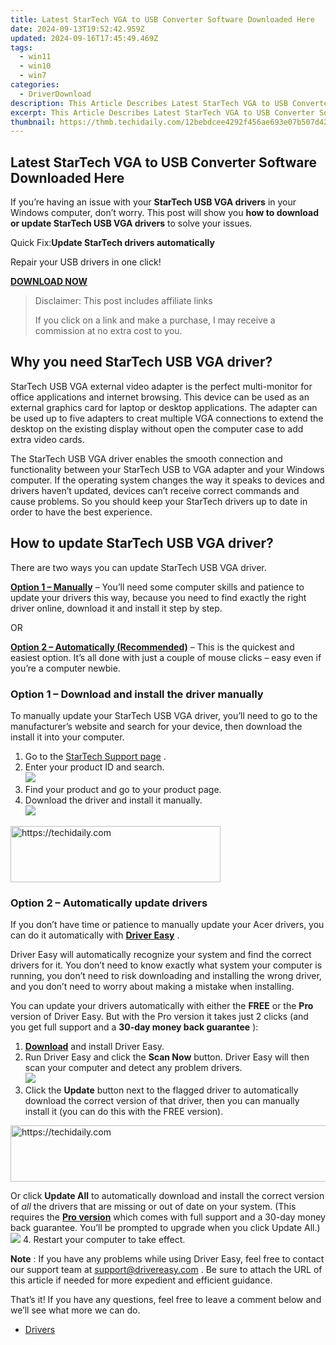 ```yaml
---
title: Latest StarTech VGA to USB Converter Software Downloaded Here
date: 2024-09-13T19:52:42.959Z
updated: 2024-09-16T17:45:49.469Z
tags:
  - win11
  - win10
  - win7
categories:
  - DriverDownload
description: This Article Describes Latest StarTech VGA to USB Converter Software Downloaded Here
excerpt: This Article Describes Latest StarTech VGA to USB Converter Software Downloaded Here
thumbnail: https://thmb.techidaily.com/12bebdcee4292f456ae693e07b507d42d27bcfe897e62f47668299d0542c70dd.jpg
---
```


## Latest StarTech VGA to USB Converter Software Downloaded Here

If you’re having an issue with your **StarTech USB VGA drivers** in your Windows computer, don’t worry. This post will show you **how to download or update StarTech USB VGA drivers** to solve your issues.

 Quick Fix:**Update StarTech drivers automatically**

 Repair your USB drivers in one click!

[**DOWNLOAD NOW**](https://tools.techidaily.com/drivereasy/download/)

>  Disclaimer: This post includes affiliate links
>
>  If you click on a link and make a purchase, I may receive a commission at no extra cost to you.
>

## Why you need StarTech USB VGA driver?

 StarTech USB VGA external video adapter is the perfect multi-monitor for office applications and internet browsing. This device can be used as an external graphics card for laptop or desktop applications. The adapter can be used up to five adapters to creat multiple VGA connections to extend the desktop on the existing display without open the computer case to add extra video cards.

 The StarTech USB VGA driver enables the smooth connection and functionality between your StarTech USB to VGA adapter and your Windows computer. If the operating system changes the way it speaks to devices and drivers haven’t updated, devices can’t receive correct commands and cause problems. So you should keep your StarTech drivers up to date in order to have the best experience.

## How to update StarTech USB VGA driver?

There are two ways you can update StarTech USB VGA driver.

**[Option 1 – Manually](https://tools.techidaily.com/drivereasy/download/)**  – You’ll need some computer skills and patience to update your drivers this way, because you need to find exactly the right driver online, download it and install it step by step.

OR

**[Option 2 – Automatically (Recommended)](https://www.drivereasy.com/knowledge/download-startech-usb-vga-driver/#op2)**  – This is the quickest and easiest option. It’s all done with just a couple of mouse clicks – easy even if you’re a computer newbie.

### **Option 1 –** **Download and install the driver manually**

 To manually update your StarTech USB VGA driver, you’ll need to go to the manufacturer’s website and search for your device, then download the install it into your computer.

1. Go to the [StarTech Support page](https://www.startech.com/Downloads) .
2. Enter your product ID and search.  
![](https://images.drivereasy.com/wp-content/uploads/2019/08/d.jpg)
3. Find your product and go to your product page.
4. Download the driver and install it manually.  
![](https://images.drivereasy.com/wp-content/uploads/2019/08/d2.jpg)

<!-- affiliate ads begin -->
<a href="https://aligracehair.sjv.io/c/5597632/2135372/19272" target="_top" id="2135372">
  <img src="//a.impactradius-go.com/display-ad/19272-2135372" border="0" alt="https://techidaily.com" width="336" height="90"/>
</a>
<img height="0" width="0" src="https://aligracehair.sjv.io/i/5597632/2135372/19272" style="position:absolute;visibility:hidden;" border="0" />
<!-- affiliate ads end -->

### **Option 2 – Automatically update drivers**

 If you don’t have time or patience to manually update your Acer drivers, you can do it automatically with **[Driver Easy](https://tools.techidaily.com/drivereasy/download/)**  .

 Driver Easy will automatically recognize your system and find the correct drivers for it. You don’t need to know exactly what system your computer is running, you don’t need to risk downloading and installing the wrong driver, and you don’t need to worry about making a mistake when installing.

 You can update your drivers automatically with either the **FREE** or the **Pro** version of Driver Easy. But with the Pro version it takes just 2 clicks (and you get full support and a **30-day money back guarantee** ):

1. **[Download](https://tools.techidaily.com/drivereasy/download/)**  and install Driver Easy.
2. Run Driver Easy and click the **Scan Now** button. Driver Easy will then scan your computer and detect any problem drivers.  
![](https://images.drivereasy.com/wp-content/uploads/2019/08/vga.jpg)
3. Click the **Update**  button next to the flagged driver to automatically download the correct version of that driver, then you can manually install it (you can do this with the FREE version).  

<!-- affiliate ads begin -->
<a href="https://appsumo.8odi.net/c/5597632/2137394/7443" target="_top" id="2137394">
  <img src="//a.impactradius-go.com/display-ad/7443-2137394" border="0" alt="https://techidaily.com" width="600" height="90"/>
</a>
<img height="0" width="0" src="https://appsumo.8odi.net/i/5597632/2137394/7443" style="position:absolute;visibility:hidden;" border="0" />
<!-- affiliate ads end -->

 Or click **Update All** to automatically download and install the correct version of _all_ the drivers that are missing or out of date on your system. (This requires the **[Pro version](https://tools.techidaily.com/drivereasy/download/)**  which comes with full support and a 30-day money back guarantee. You’ll be prompted to upgrade when you click Update All.)  
![](https://images.drivereasy.com/wp-content/uploads/2019/08/vga1.jpg)
4. Restart your computer to take effect.

**Note** : If you have any problems while using Driver Easy, feel free to contact our support team at [support@drivereasy.com](https://tools.techidaily.com/drivereasy/download/) .
 Be sure to attach the URL of this article if needed for more expedient and efficient guidance.

 That’s it! If you have any questions, feel free to leave a comment below and we’ll see what more we can do.

* [Drivers](https://tools.techidaily.com/drivereasy/download/)

<ins class="adsbygoogle"
     style="display:block"
     data-ad-format="autorelaxed"
     data-ad-client="ca-pub-7571918770474297"
     data-ad-slot="1223367746"></ins>

<ins class="adsbygoogle"
     style="display:block"
     data-ad-client="ca-pub-7571918770474297"
     data-ad-slot="8358498916"
     data-ad-format="auto"
     data-full-width-responsive="true"></ins>



